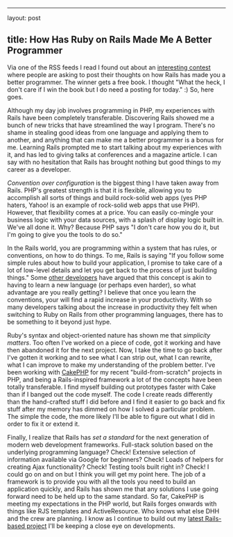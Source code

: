 <hr />

<p>layout: post</p>

<h2>title: How Has Ruby on Rails Made Me A Better Programmer</h2>

<p>
Via one of the RSS feeds I read I found out about an <a href="http://on-ruby.blogspot.com/2007/01/win-books-by-blogging.html">interesting contest</a> where people are asking to post their thoughts on how Rails has made you a better programmer.  The winner gets a free book.  I thought "What the heck, I don't care if I win the book but I do need a posting for today." :) So, here goes.
</p>

<p>
Although my day job involves programming in PHP, my experiences with Rails have been completely transferable.  Discovering Rails showed me a bunch of new tricks that have streamlined the way I program.  There's no shame in stealing good ideas from one language and applying them to another, and anything that can make me a better programmer is a bonus for me.  Learning Rails prompted me to start talking about my experiences with it, and has led to giving talks at conferences and a magazine article.  I can say with no hesitation that Rails has brought nothing but good things to my career as a developer.
</p>

<p>
<i>Convention over configuration</i> is the biggest thing I have taken away from Rails.  PHP's greatest strength is that it is flexible, allowing you to accomplish all sorts of things and build rock-solid web apps (yes PHP haters, Yahoo! is an example of rock-solid web apps that use PHP).  However, that flexibility comes at a price.  You can easily co-mingle your business logic with your data sources, with a splash of display logic built in.  We've all done it.  Why?  Because PHP says "I don't care how you do it, but I'm going to give you the tools to do so."
</p>

<p>
In the Rails world, you are programming within a system that has rules, or conventions, on how to do things.  To me, Rails is saying "If you follow some simple rules about how to build your application, I promise to take care of a lot of low-level details and let you get back to the process of just building things."  Some <a href="http://pooteeweet.org/blog/563">other developers</a> have argued that this concept is akin to having to learn a new language (or perhaps even harder), so what advantage are you really getting?  I believe that once you learn the conventions, your will find a rapid increase in your productivity.  With so many developers talking about the increase in productivity they felt when switching to Ruby on Rails from other programming languages, there has to be something to it beyond just hype.
</p>

<p>
Ruby's syntax and object-oriented nature has shown me that <i>simplicity matters</i>.  Too often I've worked on a piece of code, got it working and have then abandoned it for the next project.  Now, I take the time to go back after I've gotten it working and to see what I can strip out, what I can rewrite, what I can improve to make my understanding of the problem better.  I've been working with <a href="http://cakephp.org">CakePHP</a> for my recent "build-from-scratch" projects in PHP, and being a Rails-inspired framework a lot of the concepts have been totally transferable.  I find myself building out prototypes faster with Cake than if I banged out the code myself.  The code I create reads differently than the hand-crafted stuff I did before and I find it easier to go back and fix stuff after my memory has dimmed on how I solved a particular problem.  The simple the code, the more likely I'll be able to figure out what I did in order to fix it or extend it.
</p>

<p>
Finally, I realize that Rails has <i>set a standard</i> for the next generation of modern web development frameworks.  Full-stack solution based on the underlying programming language?  Check!  Extensive selection of information available via Google for beginners? Check!  Loads of helpers for creating Ajax functionality?  Check!  Testing tools built right in? Check!  I could go on and on but I think you will get my point here.  The job of a framework is to provide you with all the tools you need to build an application quickly, and Rails has shown me that any solutions I use going forward need to be held up to the same standard.  So far, CakePHP is meeting my expectations in the PHP world, but Rails forges onwards with things like RJS templates and ActiveResource.  Who knows what else DHH and the crew are planning.  I know as I continue to build out my <a href="http://rallyhat.com">latest Rails-based project</a> I'll be keeping a close eye on developments.
</p>
